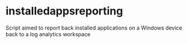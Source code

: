 # installedappsreporting
Script aimed to report back installed applications on a Windows device back to a log analytics workspace

